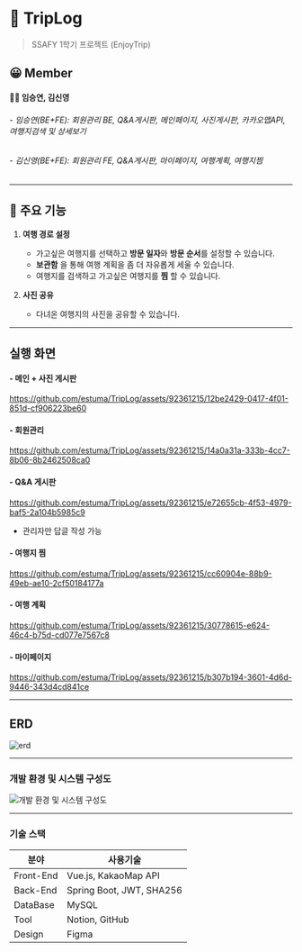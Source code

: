 # 📕 TripLog
> SSAFY 1학기 프로젝트 (EnjoyTrip)

## 😀 Member

#### 👩👩 임승연, 김신영 
###### - 임승연(BE+FE): 회원관리 BE, Q&A게시판, 메인페이지, 사진게시판, 카카오맵API, 여행지검색 및 상세보기
###### - 김신영(BE+FE): 회원관리 FE, Q&A게시판, 마이페이지, 여행계획, 여행지찜

---

## 🔎 주요 기능

1. **여행 경로 설정**
    
   - 가고싶은 여행지를 선택하고 **방문 일자**와 **방문 순서**를 설정할 수 있습니다.
   - **보관함** 을 통해 여행 계획을 좀 더 자유롭게 세울 수 있습니다.
   - 여행지를 검색하고 가고싶은 여행지를 **찜** 할 수 있습니다.
   
    
2. **사진 공유**   

    - 다녀온 여행지의 사진을 공유할 수 있습니다.

---

## 실행 화면
#### - 메인 + 사진 게시판
https://github.com/estuma/TripLog/assets/92361215/12be2429-0417-4f01-851d-cf906223be60

#### - 회원관리
https://github.com/estuma/TripLog/assets/92361215/14a0a31a-333b-4cc7-8b06-8b2462508ca0

#### - Q&A 게시판
https://github.com/estuma/TripLog/assets/92361215/e72655cb-4f53-4979-baf5-2a104b5985c9
- 관리자만 답글 작성 가능

#### - 여행지 찜
https://github.com/estuma/TripLog/assets/92361215/cc60904e-88b9-49eb-ae10-2cf50184177a

#### - 여행 계획
https://github.com/estuma/TripLog/assets/92361215/30778615-e624-46c4-b75d-cd077e7567c8

#### - 마이페이지
https://github.com/estuma/TripLog/assets/92361215/b307b194-3601-4d6d-9446-343d4cd841ce


---
## ERD
![erd](https://github.com/estuma/TripLog/assets/92361215/273db884-3167-4792-ad24-95b9aa977793)


---
### 개발 환경 및 시스템 구성도
![개발 환경 및 시스템 구성도](https://github.com/estuma/TripLog/assets/92361215/57fa523d-ae58-452f-b199-3107045a6ff5)

---
### 기술 스택

| 분야 | 사용기술 |
| --- | --- |
|  Front-End | Vue.js, KakaoMap API |
| Back-End | Spring Boot, JWT, SHA256  |
| DataBase | MySQL |
| Tool | Notion, GitHub |
| Design | Figma |
